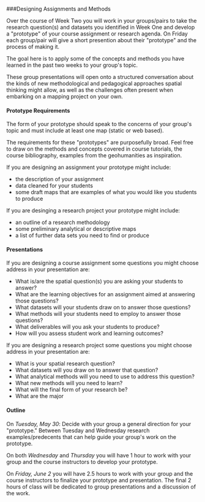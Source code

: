 
###Designing Assignments and Methods

Over the course of Week Two you will work in your groups/pairs to take the research question(s) and datasets you identified in Week One and develop a "prototype" of your course assignment or research agenda. On Friday each group/pair will give a short presention about their "prototype" and the process of making it.

The goal here is to apply some of the concepts and methods you have learned in the past two weeks to your group's topic. 

These group presentations will open onto a structured conversation about the kinds of new methodological and pedagogical approaches spatial thinking might allow, as well as the challenges often present when embarking on a mapping project on your own. 

#### Prototype Requirements

The form of your prototype should speak to the concerns of your group's topic and must include at least one map (static or web based).

The requirements for these "prototypes" are purposefully broad. Feel free to draw on the methods and concepts covered in course tutorials, the course bibliography, examples from the geohumanities as inspiration. 

If you are designing an assignment your prototype might include:
* the description of your assignment
* data cleaned for your students
* some draft maps that are examples of what you would like you students to produce

If you are desinging a research project your prototype might include:
* an outline of a research methodology
* some preliminary analytical or descriptive maps
* a list of further data sets you need to find or produce


#### Presentations 

If you are designing a course assignment some questions you might choose address in your presentation are: 

* What is/are the spatial question(s) you are asking your students to answer?
* What are the learning objectives for an assignment aimed at answering those questions? 
* What datasets will your students draw on to answer those questions?
* What methods will your students need to employ to answer those questions? 
* What deliverables will you ask your students to produce? 
* How will you assess student work and learning outcomes? 

If you are designing a research project some questions you might choose address in your presentation are: 
* What is your spatial research question? 
* What datasets will you draw on to answer that question?
* What analytical methods will you need to use to address this question?
* What new methods will you need to learn? 
* What will the final form of your research be? 
* What are the major


#### Outline

On *Tuesday, May 30*: Decide with your group a general direction for your "prototype."
Between Tuesday and Wednesday research examples/predecents that can help guide your group's work on the prototype. 

On both *Wednesday* and *Thursday* you will have 1 hour to work with your group and the course instructors to develop your prototype. 

On *Friday, June 2* you will have 2.5 hours to work with your group and the course instructors to finalize your prototype and presentation. The final 2 hours of class will be dedicated to group presentations and a discussion of the work. 


